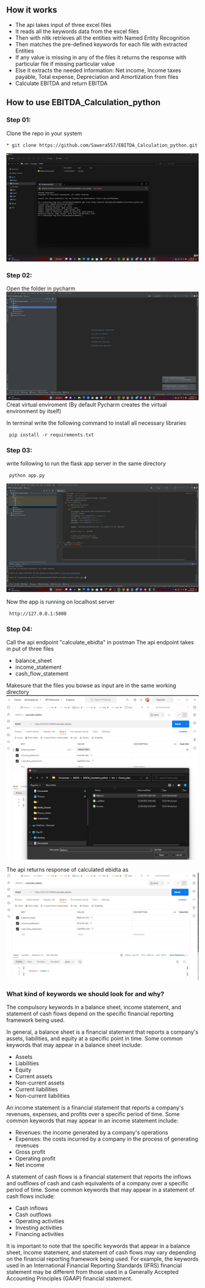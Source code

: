 ## How it works

- The api takes input of three excel files
- It reads all the keywords data from the excel files
- Then with nltk retrieves all the entities with Named Entity Recognition 
- Then matches the pre-defined keywords for each file with extracted Entities
- If any value is missing in any of the files it returns the response with particular file if missing particular value
- Else it extracts the needed information: Net income, Income taxes payable, Total expense, Depreciation and Amortization from files
- Calculate EBITDA and return EBITDA



## How to use EBITDA_Calculation_python

### Step 01:
Clone the repo in your system
<!-- TOC -->
    * git clone https://github.com/Sawera557/EBITDA_Calculation_python.git
<!-- TOC -->
![img.png](bin/source/img.png)

### Step 02:
Open the folder in pycharm
![img_1.png](bin/source/img_1.png)
Creat virtual enviroment (By default Pycharm creates the virtual environment by itself)

In terminal write the following command to install all necessary libraries
<!-- TOC -->
     pip install -r requirements.txt
<!-- TOC -->

### Step 03:
write following to run the flask app server in the same directory
<!-- TOC -->
     python app.py
<!-- TOC -->
![img_2.png](bin/source/img_2.png)

Now the app is running on localhost server
<!-- TOC -->
     http://127.0.0.1:5000
<!-- TOC -->

### Step 04:
Call the api endpoint "calculate_ebidta" in postman
The api endpoint takes in put of three files
- balance_sheet
- income_statement
- cash_flow_statement

Makesure that the files you bowse as input are in the same working directory
![img_4.png](bin/source/img_4.png)

The api returns response of calculated ebidta as 
![img_5.png](bin/source/img_5.png)

### What kind of keywords we should look for and why?

The compulsory keywords in a balance sheet, income statement, and statement of cash flows depend on the specific financial reporting framework being used.

In general, a balance sheet is a financial statement that reports a company's assets, liabilities, and equity at a specific point in time. Some common keywords that may appear in a balance sheet include:

- Assets
- Liabilities
- Equity
- Current assets
- Non-current assets
- Current liabilities
- Non-current liabilities

An income statement is a financial statement that reports a company's revenues, expenses, and profits over a specific period of time. Some common keywords that may appear in an income statement include:

- Revenues: the income generated by a company's operations
- Expenses: the costs incurred by a company in the process of generating revenues
- Gross profit
- Operating profit
- Net income

A statement of cash flows is a financial statement that reports the inflows and outflows of cash and cash equivalents of a company over a specific period of time. Some common keywords that may appear in a statement of cash flows include:

- Cash inflows
- Cash outflows
- Operating activities
- Investing activities
- Financing activities

It is important to note that the specific keywords that appear in a balance sheet, income statement, and statement of cash flows may vary depending on the financial reporting framework being used. For example, the keywords used in an International Financial Reporting Standards (IFRS) financial statement may be different from those used in a Generally Accepted Accounting Principles (GAAP) financial statement.





